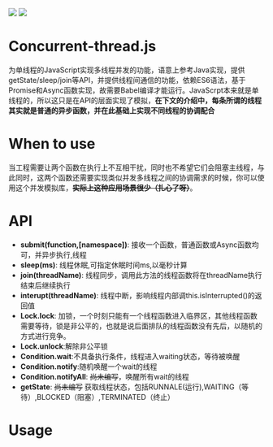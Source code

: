 ![](https://img.shields.io/badge/syntax-ES6-blue)
![](https://img.shields.io/badge/release-1.0.0-brightgreen)
# Concurrent-thread.js
为单线程的JavaScript实现多线程并发的功能，语意上参考Java实现，提供getState/sleep/join等API，并提供线程间通信的功能，依赖ES6语法，基于Promise和Async函数实现，故需要Babel编译才能运行。JavaScrpt本来就是单线程的，所以这只是在API的层面实现了模拟，**在下文的介绍中，每条所谓的线程其实就是普通的异步函数，并在此基础上实现不同线程的协调配合**

# When to use
当工程需要让两个函数在执行上不互相干扰，同时也不希望它们会阻塞主线程，与此同时，这两个函数还需要实现类似并发多线程之间的协调需求的时候，你可以使用这个并发模拟库，~~**实际上这种应用场景很少（扎心了呀）**~~。

# API
+ **submit(function,[namespace])**: 接收一个函数，普通函数或Async函数均可，并异步执行,线程
+ **sleep(ms)**: 线程休眠,可指定休眠时间ms,以毫秒计算
+ **join(threadName)**: 线程同步，调用此方法的线程函数将在threadName执行结束后继续执行
+ **interupt(threadName)**: 线程中断，影响线程内部调this.isInterrupted()的返回值
+ **Lock.lock**: 加锁，一个时刻只能有一个线程函数进入临界区，其他线程函数需要等待，锁是非公平的，也就是说后面排队的线程函数没有先后，以随机的方式进行竞争。
+ **Lock.unlock**:解除非公平锁
+ **Condition.wait**:不具备执行条件，线程进入waiting状态，等待被唤醒
+ **Condition.notify**:随机唤醒一个wait的线程
+ **Condition.notifyAll**: ~~尚未编写~~，唤醒所有wait的线程
+ **getState**: ~~尚未编写~~ 获取线程状态，包括RUNNALE(运行),WAITING（等待）,BLOCKED（阻塞）,TERMINATED（终止）


# Usage
